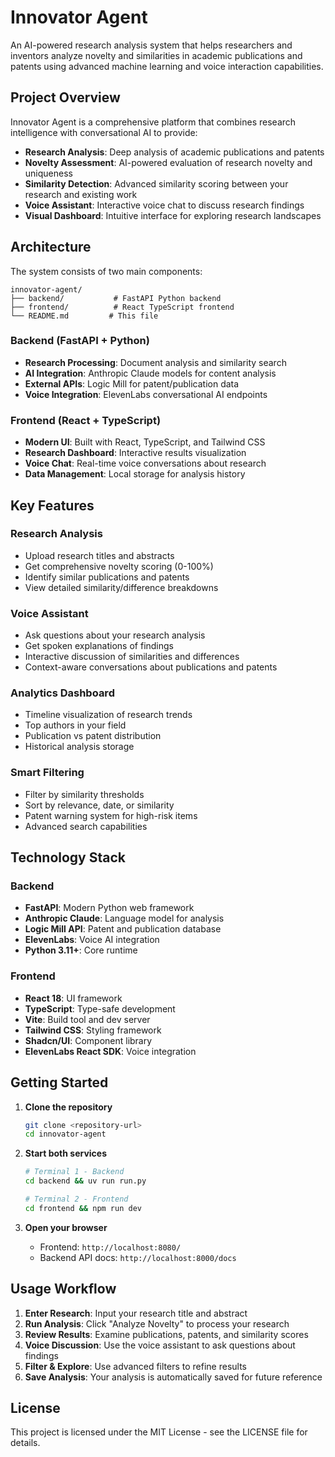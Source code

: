 # Innovator Agent

An AI-powered research analysis system that helps researchers and inventors analyze novelty and similarities in academic publications and patents using advanced machine learning and voice interaction capabilities.

## Project Overview

Innovator Agent is a comprehensive platform that combines research intelligence with conversational AI to provide:

- **Research Analysis**: Deep analysis of academic publications and patents
- **Novelty Assessment**: AI-powered evaluation of research novelty and uniqueness
- **Similarity Detection**: Advanced similarity scoring between your research and existing work
- **Voice Assistant**: Interactive voice chat to discuss research findings
- **Visual Dashboard**: Intuitive interface for exploring research landscapes

## Architecture

The system consists of two main components:

```
innovator-agent/
├── backend/           # FastAPI Python backend
├── frontend/          # React TypeScript frontend
└── README.md         # This file
```

### Backend (FastAPI + Python)
- **Research Processing**: Document analysis and similarity search
- **AI Integration**: Anthropic Claude models for content analysis
- **External APIs**: Logic Mill for patent/publication data
- **Voice Integration**: ElevenLabs conversational AI endpoints

### Frontend (React + TypeScript)
- **Modern UI**: Built with React, TypeScript, and Tailwind CSS
- **Research Dashboard**: Interactive results visualization
- **Voice Chat**: Real-time voice conversations about research
- **Data Management**: Local storage for analysis history

## Key Features

### Research Analysis
- Upload research titles and abstracts
- Get comprehensive novelty scoring (0-100%)
- Identify similar publications and patents
- View detailed similarity/difference breakdowns

### Voice Assistant
- Ask questions about your research analysis
- Get spoken explanations of findings
- Interactive discussion of similarities and differences
- Context-aware conversations about publications and patents

### Analytics Dashboard
- Timeline visualization of research trends
- Top authors in your field
- Publication vs patent distribution
- Historical analysis storage

### Smart Filtering
- Filter by similarity thresholds
- Sort by relevance, date, or similarity
- Patent warning system for high-risk items
- Advanced search capabilities

## Technology Stack

### Backend
- **FastAPI**: Modern Python web framework
- **Anthropic Claude**: Language model for analysis
- **Logic Mill API**: Patent and publication database
- **ElevenLabs**: Voice AI integration
- **Python 3.11+**: Core runtime

### Frontend
- **React 18**: UI framework
- **TypeScript**: Type-safe development
- **Vite**: Build tool and dev server
- **Tailwind CSS**: Styling framework
- **Shadcn/UI**: Component library
- **ElevenLabs React SDK**: Voice integration

## Getting Started

1. **Clone the repository**
   ```bash
   git clone <repository-url>
   cd innovator-agent
   ```

2. **Start both services**
   ```bash
   # Terminal 1 - Backend
   cd backend && uv run run.py
   
   # Terminal 2 - Frontend
   cd frontend && npm run dev
   ```

3. **Open your browser**
   - Frontend: `http://localhost:8080/`
   - Backend API docs: `http://localhost:8000/docs`

## Usage Workflow

1. **Enter Research**: Input your research title and abstract
2. **Run Analysis**: Click "Analyze Novelty" to process your research
3. **Review Results**: Examine publications, patents, and similarity scores
4. **Voice Discussion**: Use the voice assistant to ask questions about findings
5. **Filter & Explore**: Use advanced filters to refine results
6. **Save Analysis**: Your analysis is automatically saved for future reference

## License

This project is licensed under the MIT License - see the LICENSE file for details.